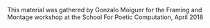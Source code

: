 This material was gathered by Gonzalo Moiguer for the Framing and Montage workshop at the School For Poetic Computation, April 2018
